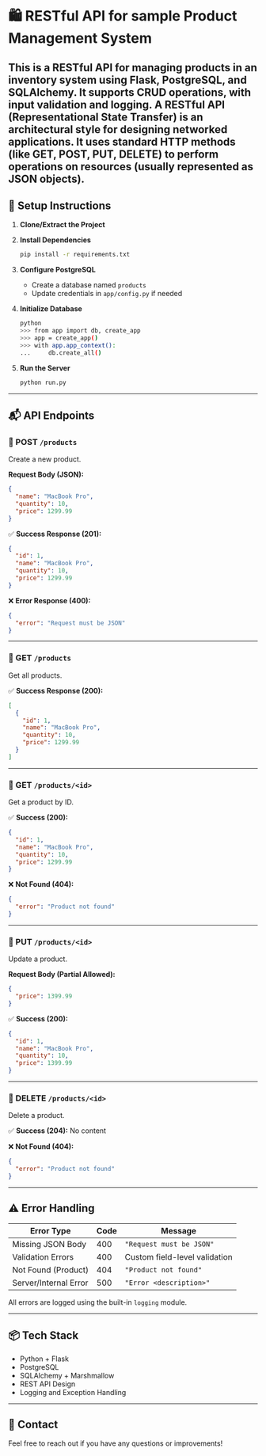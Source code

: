 # 🛍️ RESTful API for sample Product Management System

This is a RESTful API for managing products in an inventory system using **Flask**, **PostgreSQL**, and **SQLAlchemy**. It supports CRUD operations, with input validation and logging.
A RESTful API (Representational State Transfer) is an architectural style for designing networked applications. It uses standard HTTP methods (like GET, POST, PUT, DELETE) to perform operations on resources (usually represented as JSON objects).
---

## 🚀 Setup Instructions

1. **Clone/Extract the Project**

2. **Install Dependencies**
   ```bash
   pip install -r requirements.txt
   ```

3. **Configure PostgreSQL**
   - Create a database named `products`
   - Update credentials in `app/config.py` if needed

4. **Initialize Database**
   ```bash
   python
   >>> from app import db, create_app
   >>> app = create_app()
   >>> with app.app_context():
   ...     db.create_all()
   ```

5. **Run the Server**
   ```bash
   python run.py
   ```

---

## 📬 API Endpoints

### 🔹 POST `/products`
Create a new product.

**Request Body (JSON):**
```json
{
  "name": "MacBook Pro",
  "quantity": 10,
  "price": 1299.99
}
```

✅ **Success Response (201):**
```json
{
  "id": 1,
  "name": "MacBook Pro",
  "quantity": 10,
  "price": 1299.99
}
```

❌ **Error Response (400):**
```json
{
  "error": "Request must be JSON"
}
```

---

### 🔹 GET `/products`
Get all products.

✅ **Success Response (200):**
```json
[
  {
    "id": 1,
    "name": "MacBook Pro",
    "quantity": 10,
    "price": 1299.99
  }
]
```

---

### 🔹 GET `/products/<id>`
Get a product by ID.

✅ **Success (200):**
```json
{
  "id": 1,
  "name": "MacBook Pro",
  "quantity": 10,
  "price": 1299.99
}
```

❌ **Not Found (404):**
```json
{
  "error": "Product not found"
}
```

---

### 🔹 PUT `/products/<id>`
Update a product.

**Request Body (Partial Allowed):**
```json
{
  "price": 1399.99
}
```

✅ **Success (200):**
```json
{
  "id": 1,
  "name": "MacBook Pro",
  "quantity": 10,
  "price": 1399.99
}
```

---

### 🔹 DELETE `/products/<id>`
Delete a product.

✅ **Success (204):** No content

❌ **Not Found (404):**
```json
{
  "error": "Product not found"
}
```

---

## ⚠️ Error Handling

| Error Type             | Code | Message                            |
|------------------------|------|------------------------------------|
| Missing JSON Body      | 400  | `"Request must be JSON"`           |
| Validation Errors      | 400  | Custom field-level validation      |
| Not Found (Product)    | 404  | `"Product not found"`              |
| Server/Internal Error  | 500  | `"Error <description>"`            |

All errors are logged using the built-in `logging` module.

---

## 📦 Tech Stack

- Python + Flask
- PostgreSQL
- SQLAlchemy + Marshmallow
- REST API Design
- Logging and Exception Handling

---

## 📧 Contact

Feel free to reach out if you have any questions or improvements!
